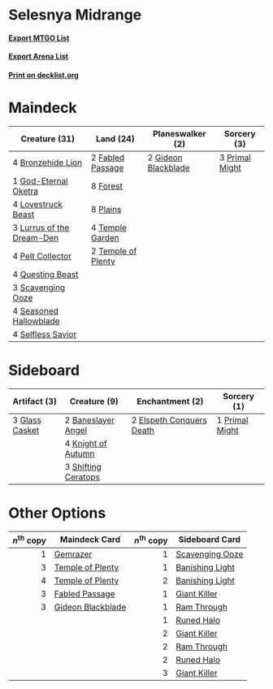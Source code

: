 # Selesnya Midrange

#### [Export MTGO List](../collection/Selesnya%20Midrange/Selesnya%20Midrange.txt)
#### [Export Arena List](../collection/Selesnya%20Midrange/Selesnya%20Midrange_arena.txt)
#### [Print on decklist.org](http://decklist.org/?deckmain=4%09Bronzehide%20Lion%0A2%09Fabled%20Passage%0A8%09Forest%0A2%09Gideon%20Blackblade%0A1%09God-Eternal%20Oketra%0A4%09Lovestruck%20Beast%0A3%09Lurrus%20of%20the%20Dream-Den%0A4%09Pelt%20Collector%0A8%09Plains%0A3%09Primal%20Might%0A4%09Questing%20Beast%0A3%09Scavenging%20Ooze%0A4%09Seasoned%20Hallowblade%0A4%09Selfless%20Savior%0A4%09Temple%20Garden%0A2%09Temple%20of%20Plenty&deckside=2%09Baneslayer%20Angel%0A2%09Elspeth%20Conquers%20Death%0A3%09Glass%20Casket%0A4%09Knight%20of%20Autumn%0A1%09Primal%20Might%0A3%09Shifting%20Ceratops)
# Maindeck

|                                           Creature (31)                                            |                                          Land (24)                                          |                                       Planeswalker (2)                                       |                                       Sorcery (3)                                       |
|----------------------------------------------------------------------------------------------------|---------------------------------------------------------------------------------------------|----------------------------------------------------------------------------------------------|-----------------------------------------------------------------------------------------|
|4 [Bronzehide Lion](http://gatherer.wizards.com/Pages/Card/Details.aspx?multiverseid=476461)        |2 [Fabled Passage](http://gatherer.wizards.com/Pages/Card/Details.aspx?multiverseid=473206)  |2 [Gideon Blackblade](http://gatherer.wizards.com/Pages/Card/Details.aspx?multiverseid=463943)|3 [Primal Might](http://gatherer.wizards.com/Pages/Card/Details.aspx?multiverseid=485520)|
|1 [God-Eternal Oketra](http://gatherer.wizards.com/Pages/Card/Details.aspx?multiverseid=460943)     |8 [Forest](http://gatherer.wizards.com/Pages/Card/Details.aspx?multiverseid=439860)          |                                                                                              |                                                                                         |
|4 [Lovestruck Beast](http://gatherer.wizards.com/Pages/Card/Details.aspx?multiverseid=473127)       |8 [Plains](http://gatherer.wizards.com/Pages/Card/Details.aspx?multiverseid=439856)          |                                                                                              |                                                                                         |
|3 [Lurrus of the Dream-Den](http://gatherer.wizards.com/Pages/Card/Details.aspx?multiverseid=479746)|4 [Temple Garden](http://gatherer.wizards.com/Pages/Card/Details.aspx?multiverseid=405112)   |                                                                                              |                                                                                         |
|4 [Pelt Collector](http://gatherer.wizards.com/Pages/Card/Details.aspx?multiverseid=452891)         |2 [Temple of Plenty](http://gatherer.wizards.com/Pages/Card/Details.aspx?multiverseid=378537)|                                                                                              |                                                                                         |
|4 [Questing Beast](http://gatherer.wizards.com/Pages/Card/Details.aspx?multiverseid=473133)         |                                                                                             |                                                                                              |                                                                                         |
|3 [Scavenging Ooze](http://gatherer.wizards.com/Pages/Card/Details.aspx?multiverseid=420783)        |                                                                                             |                                                                                              |                                                                                         |
|4 [Seasoned Hallowblade](http://gatherer.wizards.com/Pages/Card/Details.aspx?multiverseid=485357)   |                                                                                             |                                                                                              |                                                                                         |
|4 [Selfless Savior](http://gatherer.wizards.com/Pages/Card/Details.aspx?multiverseid=485359)        |                                                                                             |                                                                                              |                                                                                         |


# Sideboard

|                                      Artifact (3)                                       |                                         Creature (9)                                         |                                          Enchantment (2)                                          |                                       Sorcery (1)                                       |
|-----------------------------------------------------------------------------------------|----------------------------------------------------------------------------------------------|---------------------------------------------------------------------------------------------------|-----------------------------------------------------------------------------------------|
|3 [Glass Casket](http://gatherer.wizards.com/Pages/Card/Details.aspx?multiverseid=472977)|2 [Baneslayer Angel](http://gatherer.wizards.com/Pages/Card/Details.aspx?multiverseid=191065) |2 [Elspeth Conquers Death](http://gatherer.wizards.com/Pages/Card/Details.aspx?multiverseid=476264)|1 [Primal Might](http://gatherer.wizards.com/Pages/Card/Details.aspx?multiverseid=485520)|
|                                                                                         |4 [Knight of Autumn](http://gatherer.wizards.com/Pages/Card/Details.aspx?multiverseid=452933) |                                                                                                   |                                                                                         |
|                                                                                         |3 [Shifting Ceratops](http://gatherer.wizards.com/Pages/Card/Details.aspx?multiverseid=466948)|                                                                                                   |                                                                                         |


# Other Options

|*n*<sup>th</sup> copy|                                       Maindeck Card                                        |*n*<sup>th</sup> copy|                                      Sideboard Card                                      |
|--------------------:|--------------------------------------------------------------------------------------------|--------------------:|------------------------------------------------------------------------------------------|
|                    1|[Gemrazer](http://gatherer.wizards.com/Pages/Card/Details.aspx?multiverseid=479675)         |                    1|[Scavenging Ooze](http://gatherer.wizards.com/Pages/Card/Details.aspx?multiverseid=420783)|
|                    3|[Temple of Plenty](http://gatherer.wizards.com/Pages/Card/Details.aspx?multiverseid=378537) |                    1|[Banishing Light](http://gatherer.wizards.com/Pages/Card/Details.aspx?multiverseid=405135)|
|                    4|[Temple of Plenty](http://gatherer.wizards.com/Pages/Card/Details.aspx?multiverseid=378537) |                    2|[Banishing Light](http://gatherer.wizards.com/Pages/Card/Details.aspx?multiverseid=405135)|
|                    3|[Fabled Passage](http://gatherer.wizards.com/Pages/Card/Details.aspx?multiverseid=473206)   |                    1|[Giant Killer](http://gatherer.wizards.com/Pages/Card/Details.aspx?multiverseid=472976)   |
|                    3|[Gideon Blackblade](http://gatherer.wizards.com/Pages/Card/Details.aspx?multiverseid=463943)|                    1|[Ram Through](http://gatherer.wizards.com/Pages/Card/Details.aspx?multiverseid=479690)    |
|                     |                                                                                            |                    1|[Runed Halo](http://gatherer.wizards.com/Pages/Card/Details.aspx?multiverseid=154005)     |
|                     |                                                                                            |                    2|[Giant Killer](http://gatherer.wizards.com/Pages/Card/Details.aspx?multiverseid=472976)   |
|                     |                                                                                            |                    2|[Ram Through](http://gatherer.wizards.com/Pages/Card/Details.aspx?multiverseid=479690)    |
|                     |                                                                                            |                    2|[Runed Halo](http://gatherer.wizards.com/Pages/Card/Details.aspx?multiverseid=154005)     |
|                     |                                                                                            |                    3|[Giant Killer](http://gatherer.wizards.com/Pages/Card/Details.aspx?multiverseid=472976)   |


